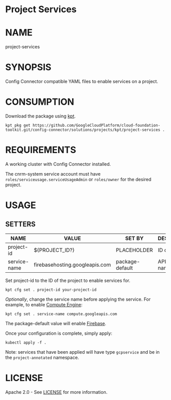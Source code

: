 Project Services
==================================================
# NAME
  project-services
# SYNOPSIS
  Config Connector compatible YAML files to enable services on a project.
# CONSUMPTION
  Download the package using [kpt](https://googlecontainertools.github.io/kpt/).
  ```
  kpt pkg get https://github.com/GoogleCloudPlatform/cloud-foundation-toolkit.git/config-connector/solutions/projects/kpt/project-services .
  ```
# REQUIREMENTS
  A working cluster with Config Connector installed.

  The cnrm-system service account must have
`roles/serviceusage.serviceUsageAdmin` or `roles/owner` for the desired project.
# USAGE
## SETTERS
|     NAME     |             VALUE              |     SET BY      |   DESCRIPTION    | COUNT |
|--------------|--------------------------------|-----------------|------------------|-------|
| project-id   | ${PROJECT_ID?}                 | PLACEHOLDER     | ID of project    | 1     |
| service-name | firebasehosting.googleapis.com | package-default | API service name | 1     |

  Set project-id to the ID of the project to enable services for.
  ```
  kpt cfg set . project-id your-project-id
  ```
  _Optionally_, change the service name before applying the service. For example, to enable
[Compute Engine](https://cloud.google.com/compute/docs):
  ```
  kpt cfg set . service-name compute.googleapis.com
  ```
  The package-default value will enable
[Firebase](https://firebase.google.com/docs).

  Once your configuration is complete, simply apply:
  ```
  kubectl apply -f .
  ```
  Note: services that have been applied will have type `gcpservice` and be in the `project-annotated` namespace.
# LICENSE
  Apache 2.0 - See [LICENSE](/LICENSE) for more information.

